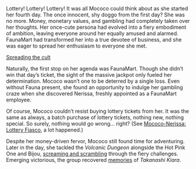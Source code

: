 Lottery! Lottery! Lottery! It was all Mococo could think about as she started her fourth day. The once innocent, shy doggo from the first day? She was no more. Money, monetary values, and gambling had completely taken over her thoughts. Her once-cute persona had evolved into a fiery embodiment of ambition, leaving everyone around her equally amused and alarmed. FaunaMart had transformed her into a true devotee of business, and she was eager to spread her enthusiasm to everyone she met.

[Spreading the cult](#embed:https://www.youtube.com/live/5swK4fB2smo?si=ly9UeB1xnJxbiIvz&t=405)

Naturally, the first stop on her agenda was FaunaMart. Though she didn’t win that day’s ticket, the sight of the massive jackpot only fueled her determination. Mococo wasn’t one to be deterred by a single loss. Even without Fauna present, she found an opportunity to indulge her gambling craze when she discovered Nerissa, freshly appointed as a FaunaMart employee.

Of course, Mococo couldn’t resist buying lottery tickets from her. It was the same as always, a batch purchase of lottery tickets, nothing new, nothing special. So surely, nothing would go wrong… right? (See [Mococo-Nerissa: Lottery Fiasco](#edge:mococo-nerissa), a lot happened.)

Despite her money-driven fervor, Mococo still found time for adventuring. Later in the day, she tackled the *Volcanic Dungeon* alongside the Hot Pink One and Bijou, [screaming and scrambling](https://www.youtube.com/live/5swK4fB2smo?feature=shared&t=6904) through the fiery challenges. Emerging victorious, the group recovered [memories](https://www.youtube.com/live/5swK4fB2smo?feature=shared&t=9307) of *Takanashi Kiara*.
